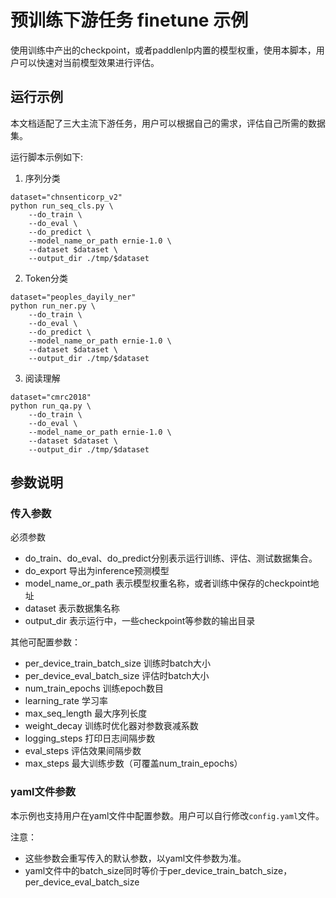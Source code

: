 # 预训练下游任务 finetune 示例
使用训练中产出的checkpoint，或者paddlenlp内置的模型权重，使用本脚本，用户可以快速对当前模型效果进行评估。

## 运行示例
本文档适配了三大主流下游任务，用户可以根据自己的需求，评估自己所需的数据集。

运行脚本示例如下:

1. 序列分类
```shell
dataset="chnsenticorp_v2"
python run_seq_cls.py \
    --do_train \
    --do_eval \
    --do_predict \
    --model_name_or_path ernie-1.0 \
    --dataset $dataset \
    --output_dir ./tmp/$dataset
```

2. Token分类
```shell
dataset="peoples_dayily_ner"
python run_ner.py \
    --do_train \
    --do_eval \
    --do_predict \
    --model_name_or_path ernie-1.0 \
    --dataset $dataset \
    --output_dir ./tmp/$dataset
```

3. 阅读理解
```shell
dataset="cmrc2018"
python run_qa.py \
    --do_train \
    --do_eval \
    --model_name_or_path ernie-1.0 \
    --dataset $dataset \
    --output_dir ./tmp/$dataset
```

## 参数说明

### 传入参数
必须参数
- do_train、do_eval、do_predict分别表示运行训练、评估、测试数据集合。
- do_export 导出为inference预测模型
- model_name_or_path 表示模型权重名称，或者训练中保存的checkpoint地址
- dataset 表示数据集名称
- output_dir 表示运行中，一些checkpoint等参数的输出目录

其他可配置参数：
- per_device_train_batch_size 训练时batch大小
- per_device_eval_batch_size 评估时batch大小
- num_train_epochs 训练epoch数目
- learning_rate 学习率
- max_seq_length 最大序列长度
- weight_decay 训练时优化器对参数衰减系数
- logging_steps 打印日志间隔步数
- eval_steps 评估效果间隔步数
- max_steps 最大训练步数（可覆盖num_train_epochs）


### yaml文件参数
本示例也支持用户在yaml文件中配置参数。用户可以自行修改`config.yaml`文件。

注意：
- 这些参数会重写传入的默认参数，以yaml文件参数为准。
- yaml文件中的batch_size同时等价于per_device_train_batch_size，per_device_eval_batch_size
